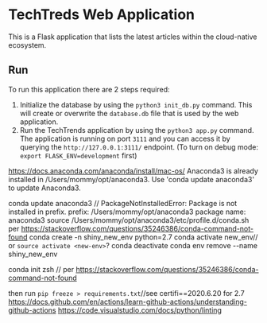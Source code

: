# TechTreds Web Application

This is a Flask application that lists the latest articles within the cloud-native ecosystem.

## Run 

To run this application there are 2 steps required:

1. Initialize the database by using the `python3 init_db.py` command. This will create or overwrite the `database.db` file that is used by the web application.
2.  Run the TechTrends application by using the `python3 app.py` command. The application is running on port `3111` and you can access it by querying the `http://127.0.0.1:3111/` endpoint.
(To turn on debug mode: `export FLASK_ENV=development` first)

https://docs.anaconda.com/anaconda/install/mac-os/
Anaconda3 is already installed in /Users/mommy/opt/anaconda3. Use 'conda update anaconda3' to update Anaconda3.

  conda update anaconda3 //
PackageNotInstalledError: Package is not installed in prefix.
  prefix: /Users/mommy/opt/anaconda3
  package name: anaconda3
source /Users/mommy/opt/anaconda3/etc/profile.d/conda.sh per https://stackoverflow.com/questions/35246386/conda-command-not-found
conda create -n shiny_new_env python=2.7
conda activate new_env// or `source activate <new-env>`?
conda deactivate
conda env remove --name shiny_new_env

  conda init zsh // per https://stackoverflow.com/questions/35246386/conda-command-not-found

  then run `pip freeze > requirements.txt`//see certifi==2020.6.20 for 2.7
  https://docs.github.com/en/actions/learn-github-actions/understanding-github-actions
  https://code.visualstudio.com/docs/python/linting
